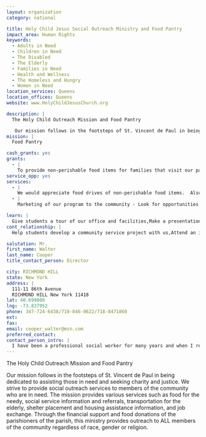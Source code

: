 ```yaml
---
layout: organization
category: national

title: Holy Child Jesus Social Outreach Ministry and Food Pantry
impact_area: Human Rights
keywords: 
  - Adults in Need
  - Children in Need
  - The Disabled
  - The Elderly
  - Families in Need
  - Health and Wellness
  - The Homeless and Hungry
  - Women in Need
location_services: Queens
location_offices: Queens
website: www.HolyChildJesusChurch.org

description: |
  The Holy Child Outreach Mission and Food Pantry

   Our mission follows in the footsteps of St. Vincent de Paul in being dedicated to assisting those in need and seeking charity and justice.  We strive to provide social outreach services to members of the community who are in need.  The mission provides various services such as food for the needy, social service information and referrals, transportation for the elderly, shelter placement and housing assistance information, and job exchange.  Through the financial support and food donations of the parishioners of the parish, this ministry provides outreach to ALL members of the community regardless of race, gender or religion.
mission: |
  Food Pantry

cash_grants: yes
grants: 
  - |
    To provide non-perishable food items for families that visit our pantry, to help defray the cost of purchasing food for them.  We serve over 200 families per month.  They visit us twice per month and we provide maybe 1-2 days meal supply per family.
service_opp: yes
services: 
  - |
    We would appreciate food drives of non-perishable food items.  Also a drive to provide personal items such as shampoo, soap, deodorant etc.... also cotton socks, underwear, hats/gloves/scarves (winter items).  Also, baby items - wipes, diapers, baby formula, etc...
  - |
    Marketing of our program to the community - Look for opportunities to advertise our pantry and to search for donors to the program.

learn: |
  Give students a tour of our office and facilities,Make a presentation about our organization,Speak over the phone about our work
cont_relationship: |
  Help students develop a community service project with us,Attend an in-school Check Award Assembly if we receive a grant,Help students tell local newspapers and media about their grant and/or project with us,Collect pennies during the Penny Harvest next fall

salutation: Mr.
first_name: Walter
last_name: Cooper
title_contact_person: Director

city: RICHMOND HILL
state: New York
address: |
  111-11 86th Avenue  
  RICHMOND HILL New York 11418
lat: 40.699009
lng: -73.837952
phone: 347-724-6438/718-846-0622/718-8471860
ext: 
fax: 
email: cooper_walter@msn.com
preferred_contact: 
contact_person_intro: |
  I have been a professional social worker for many years and when I retired, I was asked to volunteer to help grow my Church's Mission that helped those in the community going through difficult times.  Our group reaches out to anyone who needs our help and we try to help them with whatever difficulty they are having.  We provide non-perishable food items as a first step.  We also interview our clients and we try to help them along the way so that at some point they will be self-sufficient again.
---
```

The Holy Child Outreach Mission and Food Pantry

 Our mission follows in the footsteps of St. Vincent de Paul in being dedicated to assisting those in need and seeking charity and justice.  We strive to provide social outreach services to members of the community who are in need.  The mission provides various services such as food for the needy, social service information and referrals, transportation for the elderly, shelter placement and housing assistance information, and job exchange.  Through the financial support and food donations of the parishioners of the parish, this ministry provides outreach to ALL members of the community regardless of race, gender or religion.